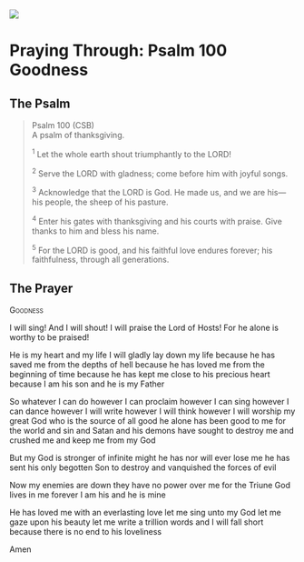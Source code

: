 <img class="intro-left" style="margin-top:10px" src="/images/art-paris-psalter.jpg">

# Praying Through: Psalm 100 Goodness

<p style="clear:both;">

## The Psalm

>Psalm 100 (CSB)  
><sup></sup> A psalm of thanksgiving. 
>
><sup>1</sup> Let the whole earth shout triumphantly to the LORD! 
>
><sup>2</sup> Serve the LORD with gladness; come before him with joyful songs. 
>
><sup>3</sup> Acknowledge that the LORD is God. He made us, and we are his— his people, the sheep of his pasture. 
>
><sup>4</sup> Enter his gates with thanksgiving and his courts with praise. Give thanks to him and bless his name. 
>
><sup>5</sup> For the LORD is good, and his faithful love endures forever; his faithfulness, through all generations.

## The Prayer

<div style="font-variant: small-caps;">
Goodness
</div>


I will sing!
  And I will shout!
  I will praise the Lord of Hosts!
  For he alone is worthy to be praised!

He is my heart and my life
  I will gladly lay down my life
  because he has saved me from the depths of hell
  because he has loved me from the beginning of time
  because he has kept me close to his precious heart
  because I am his son and he is my Father

So whatever I can do
  however I can proclaim
  however I can sing
  however I can dance
  however I will write
  however I will think
  however I will worship
  my great God who is the source of all good
  he alone has been good to me
  for the world and sin and Satan and his demons
  have sought to destroy me and crushed me and keep me from my God

But my God is stronger
  of infinite might
  he has nor will ever lose me
  he has sent his only begotten Son
  to destroy and vanquished the forces of evil

Now my enemies are down
  they have no power over me
  for the Triune God lives in me
  forever
  I am his and he is mine

He has loved me with an everlasting love
  let me sing unto my God
  let me gaze upon his beauty
  let me write a trillion words
  and I will fall short
  because there is no end to his loveliness

Amen
